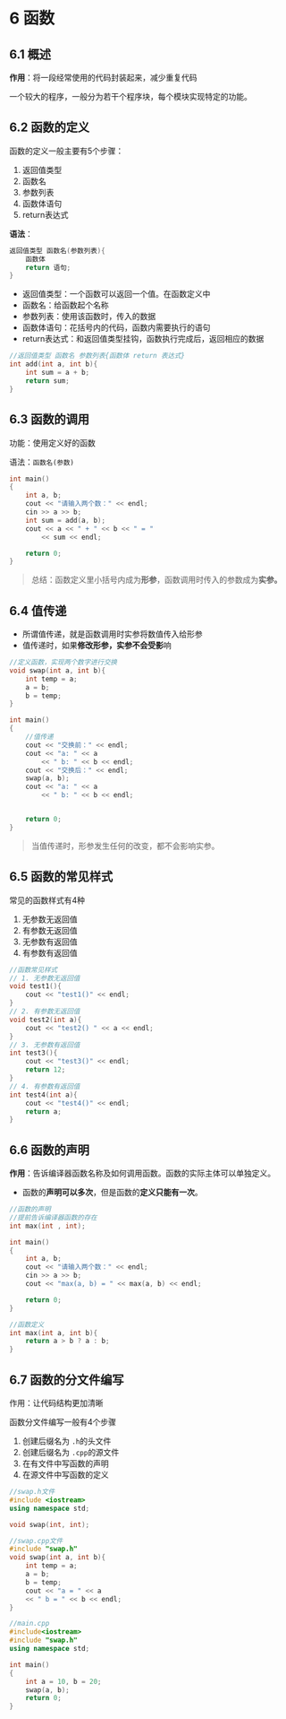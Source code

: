 # 6 函数

## 6.1 概述

**作用**：将一段经常使用的代码封装起来，减少重复代码

一个较大的程序，一般分为若干个程序块，每个模块实现特定的功能。

## 6.2 函数的定义

函数的定义一般主要有5个步骤：

1. 返回值类型
2. 函数名
3. 参数列表
4. 函数体语句
5. return表达式

**语法**：

```cpp
返回值类型 函数名(参数列表){
	函数体
	return 语句;
}
```

- 返回值类型：一个函数可以返回一个值。在函数定义中
- 函数名：给函数起个名称
- 参数列表：使用该函数时，传入的数据
- 函数体语句：花括号内的代码，函数内需要执行的语句
- return表达式：和返回值类型挂钩，函数执行完成后，返回相应的数据

```cpp
//返回值类型 函数名 参数列表{函数体 return 表达式}
int add(int a, int b){
    int sum = a + b;
    return sum;
}
```

## 6.3 函数的调用

功能：使用定义好的函数

语法：`函数名(参数)`

```cpp
int main()
{
    int a, b;
    cout << "请输入两个数：" << endl;
    cin >> a >> b;
    int sum = add(a, b);
    cout << a << " + " << b << " = "
        << sum << endl;

    return 0;
}
```

> 总结：函数定义里小括号内成为**形参**，函数调用时传入的参数成为**实参。**

## 6.4 值传递

- 所谓值传递，就是函数调用时实参将数值传入给形参
- 值传递时，如果**修改形参，实参不会受影**响

```cpp
//定义函数，实现两个数字进行交换
void swap(int a, int b){
    int temp = a;
    a = b;
    b = temp;
}

int main()
{
    //值传递
    cout << "交换前：" << endl;
    cout << "a: " << a
        << " b: " << b << endl;
    cout << "交换后：" << endl;
    swap(a, b);
    cout << "a: " << a
        << " b: " << b << endl;


    return 0;
}
```

> 当值传递时，形参发生任何的改变，都不会影响实参。

## 6.5 函数的常见样式

常见的函数样式有4种

1. 无参数无返回值
2. 有参数无返回值
3. 无参数有返回值
4. 有参数有返回值

```cpp
//函数常见样式
// 1. 无参数无返回值
void test1(){
    cout << "test1()" << endl;
}
// 2. 有参数无返回值
void test2(int a){
    cout << "test2() " << a << endl;
}
// 3. 无参数有返回值
int test3(){
    cout << "test3()" << endl;
    return 12;
}
// 4. 有参数有返回值
int test4(int a){
    cout << "test4()" << endl;
    return a;
}
```

## 6.6 函数的声明

**作用**：告诉编译器函数名称及如何调用函数。函数的实际主体可以单独定义。

- 函数的**声明可以多次**，但是函数的**定义只能有一次**。

```cpp
//函数的声明
//提前告诉编译器函数的存在
int max(int , int);

int main()
{
    int a, b;
    cout << "请输入两个数：" << endl;
    cin >> a >> b;
    cout << "max(a, b) = " << max(a, b) << endl;

    return 0;
}

//函数定义
int max(int a, int b){
    return a > b ? a : b;
}
```

## 6.7 函数的分文件编写

作用：让代码结构更加清晰

函数分文件编写一般有4个步骤

1. 创建后缀名为 `.h`的头文件
2. 创建后缀名为 `.cpp`的源文件
3. 在有文件中写函数的声明
4. 在源文件中写函数的定义

```cpp
//swap.h文件
#include <iostream>
using namespace std;

void swap(int, int);

```

```cpp
//swap.cpp文件
#include "swap.h"
void swap(int a, int b){
    int temp = a;
    a = b;
    b = temp;
    cout << "a = " << a
	<< " b = " << b << endl;
}
```

```cpp
//main.cpp
#include<iostream>
#include "swap.h"
using namespace std;

int main()
{
    int a = 10, b = 20;
    swap(a, b);
    return 0;
}

```
